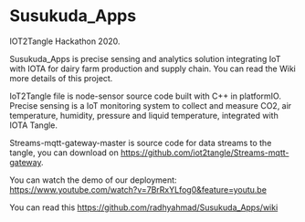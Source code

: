 # Susukuda_Apps
IOT2Tangle Hackathon 2020.

Susukuda_Apps is precise sensing and analytics solution integrating IoT with IOTA for dairy farm production and supply chain.
You can read the Wiki more details of this project.

IoT2Tangle file is node-sensor source code built with C++ in platformIO.
Precise sensing is a IoT monitoring system to collect and measure CO2, air temperature, humidity, pressure and liquid temperature, integrated with IOTA Tangle. 

Streams-mqtt-gateway-master is source code for data streams to the tangle, you can download on https://github.com/iot2tangle/Streams-mqtt-gateway.

You can watch the demo of our deployment: 
https://www.youtube.com/watch?v=7BrRxYLfog0&feature=youtu.be

You can read this
https://github.com/radhyahmad/Susukuda_Apps/wiki
